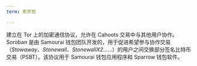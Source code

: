 ```yaml
---
term: 索罗班

---
```

建立在 Tor 上的加密通信协议，允许在 Cahoots 交易中与其他用户协作。Soroban 是由 Samourai 钱包团队开发的，用于促进希望参与协作交易（*Stowaway*、*Stonewall*、*StonewallX2*......）的用户之间交换部分签名比特币交易（PSBT）。该协议用于 Samourai 钱包应用程序和 Sparrow 钱包软件。